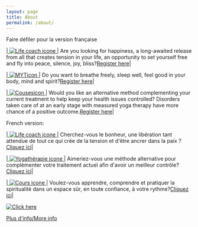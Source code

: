 ```yaml
---
layout: page
title: About
permalink: /about/
---
```

Faire défiler pour la version française

|<a href="https://tyltonline.github.io/contact/"> ![Life coach icone](/assets/images/Lifecoach2.png "Life coach icone") </a> |  Are you looking for happiness, a long-awaited release from all that creates tension in your life, an opportunity to set yourself free and fly into peace, silence, joy, bliss?[Register here](https://tyltonline.github.io/contact/)|
  

|<a href="https://tyltonline.github.io/contact/"> ![MYTicon](/assets/images/MYTicon.png "MYTicon") </a> | Do you want to breathe freely, sleep well, feel good in your body, mind and spirit?[Register here](https://tyltonline.github.io/contact/)|

|<a href="https://tyltonline.github.io/contact/"> ![Cousesicon](assets/images/Cousesicon.png "Cousesicon") </a> | Would you like an alternative method complementing your current treatment to help keep your health issues controlled? Disorders taken care of at an early stage with measured yoga therapy have more chance of a positive outcome.[Register here](https://tyltonline.github.io/contact/)|

French version:

|<a href="https://tyltonline.github.io/contact/"> ![Life coach icone](/assets/images/Lifecoach2.png "Life coach icone") </a> |  Cherchez-vous le bonheur, une libération tant attendue de tout ce qui crée de la tension et d'être ancrer dans la paix ?[Cliquez ici](https://tyltonline.github.io/contact/)|
  

|<a href="https://tyltonline.github.io/contact/"> ![Yogathérapie icone](/assets/images/YTM2.png "Yogathérapie icone") </a> | Aimeriez-vous une méthode alternative pour complémenter votre traitement actuel afin d'avoir un meilleur contrôle?[Cliquez ici](https://tyltonline.github.io/contact/)|

|<a href="https://tyltonline.github.io/contact/"> ![Cours icone](/assets/images/cours3.png "Cours icone") </a> | Voulez-vous apprendre, comprendre et pratiquer la spiritualité dans un espace sûr, en toute confiance, à votre rythme?[Cliquez ici](https://tyltonline.github.io/contact/)|

<a href="https://tyltonline.github.io/contact/"> ![Click here](/assets/images/butterfly.png "Click here") </a>

[Plus d'info/More info](https://tyltonline.github.io/offres/)

